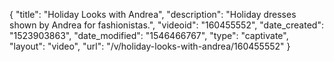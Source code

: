 {
    "title": "Holiday Looks with Andrea",
    "description": "Holiday dresses shown by Andrea for fashionistas.",
    "videoid": "160455552",
    "date_created": "1523903863",
    "date_modified": "1546466767",
    "type": "captivate",
    "layout": "video",
    "url": "\/v\/holiday-looks-with-andrea\/160455552"
}